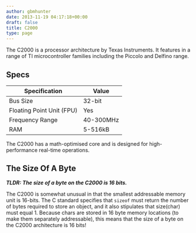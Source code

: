 ```yaml
---
author: gbmhunter
date: 2013-11-19 04:17:18+00:00
draft: false
title: C2000
type: page
---
```


The C2000 is a processor architecture by Texas Instruments. It features in a range of TI microcontroller families including the Piccolo and Delfino range.

## Specs

<table>
    <thead>
        <tr>
            <th>Specification</th>
            <th>Value</th>
        </tr>
    </thead>
<tbody >
<tr >
<td >Bus Size</td>
<td >32-bit</td>
</tr>
<tr >
<td >Floating Point Unit (FPU)</td>
<td >Yes</td>
</tr>
<tr >
<td >Frequency Range</td>
<td >40-300MHz</td>
</tr>
<tr >
<td >RAM</td>
<td >5-516kB</td>
</tr>
</tbody>
</table>

The C2000 has a math-optimised core and is designed for high-performance real-time operations.

## The Size Of A Byte

_**TLDR: The size of a byte on the C2000 is 16 bits.**_

The C2000 is somewhat unusual in that the smallest addressable memory unit is 16-bits. The C standard specifies that `sizeof` must return the number of bytes required to store an object, and it also stipulates that size(char) must equal 1. Because chars are stored in 16 byte memory locations (to make them separately addressable), this means that the size of a byte on the C2000 architecture is 16 bits!
